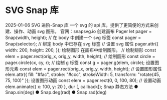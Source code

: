 # SVG Snap 库

2025-01-06 SVG 进阶-Snap 库
一个 svg 的 api 库，提供了更简便的方式来创建、操作、动画 svg 图形。
官网：snapsvg.io
创建画布 Pager
let pager = Snap(width, height); // 在 body 中创建一个 svg 标签
const pager = Snap(selector); // 绑定 body 中已存在 svg 标签
// 设置 svg 属性
pager.attr({
width: 200,
height: 200,
});
绘制图形
在画布中绘制图形。
// 绘制矩形
const elem = pager.rect(orig_x, orig_y, width, height);
// 绘制圆形
const circle = pager.circle(cx, cy, r);
// 绘制 g 标签
const g = pager.g(elem, circle);
设置图形元素
const elem = pager.rect(orig_x, orig_y, width, height);
// 设置图形属性
elem.attr({
fill: "#fac",
stroke: "#ccc",
strokeWidth: 5,
transform: "rotate(45, 75, 100)"
});
设置图形动画
const elem = pager.rect(0, 0, 100, 80);
// 设置动画
elem.animate({
x: 100,
y: 20
}, dur [, callback]);
Snap 静态方法
● Snap.sin(deg)
● Snap.deg(rad)
● Snap.rad(deg)
